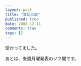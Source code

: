 ```yaml
---
layout: post
title: "簿記三級"
published: true
date: 2008-12-11
comments: true
tags: []
---
```


受かってました。

あとは、来週月曜発表のソフ開です。
